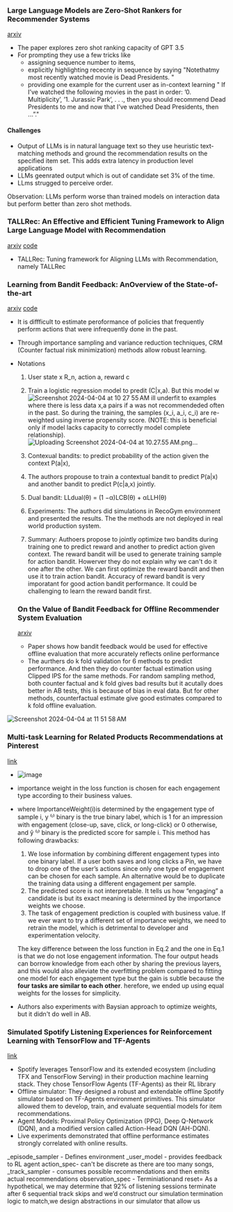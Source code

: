 ### Large Language Models are Zero-Shot Rankers for Recommender Systems
[arxiv](https://arxiv.org/pdf/2305.08845.pdf#:~:text=LLMs%20outperform%20existing%20zero%2Dshot,models%20with%20different%20practical%20strategies.)
- The paper explores zero shot ranking capacity of GPT 3.5
- For prompting they use a few tricks like
  - assigning sequence number to items,
  - explicitly highlighting rececnty in sequence by saying "Notethatmy most recently watched movie is Dead Presidents. "
  - providing one example for the current user as in-context learning " If I’ve watched the following movies in the past in order: ’0. Multiplicity’, ’1. Jurassic Park’, . . .,
then you should recommend Dead Presidents to me and now that I’ve watched Dead Presidents, then ...”."

#### Challenges
  - Output of LLMs is in natural language text so they use heuristic text-matching methods and ground the recommendation results on the specified item set. This adds extra latency in production level applications
  - LLMs geenrated output which is out of candidate set 3% of the time.
  - LLms strugged to perceive order.

Observation:
  LLMs perform worse than trained models on interaction data but perform better than zero shot methods.

### TALLRec: An Effective and Efficient Tuning Framework to Align Large Language Model with Recommendation
[arxiv](https://arxiv.org/pdf/2305.00447.pdf)
[code]( https://anonymous.4open.science/r/LLM4Rec-Recsys)
- TALLRec: Tuning framework for Aligning LLMs with Recommendation, namely TALLRec


###  Learning from Bandit Feedback: AnOverview of the State-of-the-art
[arxiv](https://arxiv.org/abs/1909.08471)
[code](https://github.com/leoguelman/BLBF)
- It is diffficult to estimate peroformance of policies that frequently perform actions that were infrequently done in the past.
- Through importance sampling and variance reduction techniques, CRM (Counter factual risk minimization) methods allow robust learning.
- Notations
  1. User state x R_n, action a, reward c
  2. Train a logistic regression model to predit (C|x,a). But this model w![Screenshot 2024-04-04 at 10 27 55 AM](https://github.com/mansimane/reading_journal/assets/23171195/61f49f5a-23bd-4dd6-bff1-bceb5436d2a3)
ill underfit to examples where there is less data x,a pairs if a was not recommendeded often in the past. So during the training, the samples (x_i, a_i, c_i) are re-weighted using inverse propensity score. (NOTE: this is beneficial only if model lacks capacity to correctly model complete relationship).
![Uploading Screenshot 2024-04-04 at 10.27.55 AM.png…]()

  4. Contexual bandits: to predict probability of the action given the context P(a|x), 
  5. The authors propouse to train a contextual bandit to predict P(a|x) and another bandit to predict  P(c|a,x) jointly. 
  6. Dual bandit: LLdual(θ) = (1 −α)LCB(θ) + αLLH(θ)
  7. Experiments: The authors did simulations in RecoGym environment and presented the results. The the methods are not deployed in real world production system. 
  8. Summary: Authoers propose to jointly optimize two bandits during training one to predict reward and another to predict action given context. The reward bandit will be used to generate training sample for action bandit. Howerver they do not explain why we can't do it one after the other. We can first optimize the reward bandit and then use it to train action bandit. Accuracy of reward bandit is very imporatant for good action bandit performance. It could be challenging to learn the reward bandit first. 


  ### On the Value of Bandit Feedback for Offline Recommender System Evaluation
  [arxiv](https://arxiv.org/abs/1907.12384)
  - Paper shows how bandit feedback would be used for effective offline evaluation that more accurately reflects online performance
  - The aurthers do k fold validation for 6 methods to predict performance. And then they do counter factual estimation using Clipped IPS for the same methods. For random sampling method, both counter factual and k fold gives bad results but it acutally does better in AB tests, this is because of bias in eval data. But for other methods, counterfactual estimate give good estimates compared to k fold offline evaluation. 
  
![Screenshot 2024-04-04 at 11 51 58 AM](https://github.com/mansimane/reading_journal/assets/23171195/6dd171a4-8376-4f3d-aae1-341737acb4c3)


### Multi-task Learning for Related Products Recommendations at Pinterest
[link](https://medium.com/pinterest-engineering/multi-task-learning-for-related-products-recommendations-at-pinterest-62684f631c12)
- ![image](https://github.com/mansimane/reading_journal/assets/23171195/b7d2b2c1-f998-4893-9a59-2981e1f80627)
- importance weight in the loss function is chosen for each engagement type according to their business values.
- where ImportanceWeight(i)is determined by the engagement type of sample i, y ⁽ᶦ⁾ binary is the true binary label, which is 1 for an impression with engagement (close-up, save, click, or long-click) or 0 otherwise, and ŷ ⁽ᶦ⁾ binary is the predicted score for sample i. This method has following drawbacks:


   1.  We lose information by combining different engagement types into one binary label. If a user both saves and long clicks a Pin, we have to drop one of the user’s actions since only one type of engagement can be chosen for each sample. An alternative would be to duplicate the training data using a different engagement per sample.
    2. The predicted score is not interpretable. It tells us how “engaging” a candidate is but its exact meaning is determined by the importance weights we choose.
    3. The task of engagement prediction is coupled with business value. If we ever want to try a different set of importance weights, we need to retrain the model, which is detrimental to developer and experimentation velocity.


  The key difference between the loss function in Eq.2 and the one in Eq.1 is that we do not lose engagement information. The four output heads can borrow knowledge from each other by sharing the previous layers, and this would also alleviate the overfitting problem compared to fitting one model for each engagement type
  but the gain is subtle because the **four tasks are similar to each other**. herefore, we ended up using equal weights for the losses for simplicity.
- Authors also experiments with Baysian approach to optimize weights, but it didn't do well in AB.

### Simulated Spotify Listening Experiences for Reinforcement Learning with TensorFlow and TF-Agents
[link](https://blog.tensorflow.org/2023/10/simulated-spotify-listening-experiences-reinforcement-learning-tensorflow-tf-agents.html)
 - Spotify leverages TensorFlow and its extended ecosystem (including TFX and TensorFlow Serving) in their production machine learning stack.
They chose TensorFlow Agents (TF-Agents) as their RL library
- Offline simulator: They designed a robust and extendable offline Spotify simulator based on TF-Agents environment primitives. This simulator allowed them to develop, train, and evaluate sequential models for item recommendations.
- Agent Models: Proximal Policy Optimization (PPG), Deep Q-Network (DQN), and a modified version called Action-Head DQN (AH-DQN).
- Live experiments demonstrated that offline performance estimates strongly correlated with online results.

_episode_sampler - Defines environment
_user_model - provides feedback to RL agent
action_spec- can't be discrete as there are too many songs, _track_sampler - consumes possible recommendations and then emits actual recommendations
observation_spec -
Terminiationand reset= As a hypothetical, we may determine that 92% of listening sessions terminate after 6 sequential track skips and we’d construct our simulation termination logic to match,we design abstractions in our simulator that allow us






